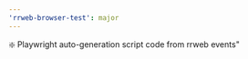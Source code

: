 ```yaml
---
'rrweb-browser-test': major
---
```


:sparkle: Playwright auto-generation script code from rrweb events"
